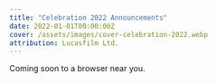 ```yaml
---
title: "Celebration 2022 Announcements"
date: 2022-01-01T00:00:00Z
cover: /assets/images/cover-celebration-2022.webp
attribution: Lucasfilm Ltd.
---
```


Coming soon to a browser near you.
